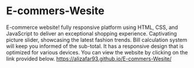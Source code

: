 # E-commers-Wesite
E-commerce website! fully responsive platform using HTML, CSS, and JavaScript to deliver an exceptional shopping experience. Captivating picture slider, showcasing the latest fashion trends. Bill calculation system will keep you informed of the sub-total. It has a responsive design that is optimized for various devices. You can view the website by clicking on the link provided below.  https://alizafar93.github.io/E-commers-Wesite/

